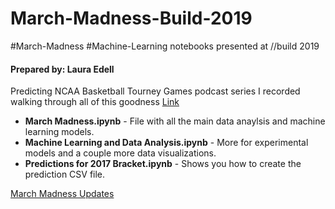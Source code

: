 # March-Madness-Build-2019
#March-Madness #Machine-Learning notebooks presented at //build 2019
#### Prepared by: Laura Edell

Predicting NCAA Basketball Tourney Games podcast series I recorded walking through all of this goodness [Link](http://www.azureability.com/e/gaming-march-madness-with-azure-ai/) 

* **March Madness.ipynb** - File with all the main data anaylsis and machine learning models. 
* **Machine Learning and Data Analysis.ipynb** - More for experimental models and a couple more data visualizations. 
* **Predictions for 2017 Bracket.ipynb** - Shows you how to create the prediction CSV file.


[March Madness Updates](https://github.com/annedroid/March-Madness-Build-2019)

